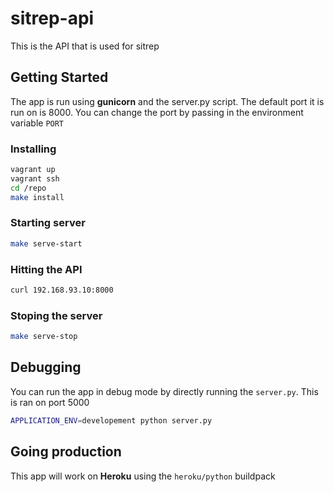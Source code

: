 # sitrep-api
This is the API that is used for sitrep


## Getting Started
The app is run using **gunicorn** and the server.py script. The default
port it is run on is 8000. You can change the port by passing in the
environment variable `PORT`

### Installing
```sh
vagrant up
vagrant ssh
cd /repo
make install
```

### Starting server
```sh
make serve-start
```

### Hitting the API
```sh
curl 192.168.93.10:8000
```

### Stoping the server
```sh
make serve-stop
```

## Debugging
You can run the app in debug mode by directly running the `server.py`. This is
ran on port 5000

```sh
APPLICATION_ENV=developement python server.py
```

## Going production
This app will work on **Heroku** using the `heroku/python` buildpack
